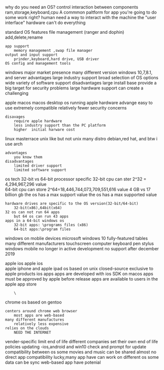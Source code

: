 why do you need an OS?
	control interaction between components
		ram,storage,keyboard,cpu
	A commmon paltform for app
		you're going to do some work right?
	human need a way to interact with the machine
		the "user interface"
		hardware can't do everything
		
		
standard OS features
	file management (ranger and dophin)
		add,delete,rename
		
	app support	
		memory management ,swap file manager
	output and input support
		prinder,keyboard,hard drive, USB driver
	OS config and management tools
	
windows
	major market presence
	many different version
		windows 10,7,8.1, and server
	advantages
		large industry support
		broad selection of OS options
		wide variety of software support
	disadvantages
		large install base provide a big target for security problems
		large hardware support can create a challenging 
		
apple macos
	macos 
		desktop os running apple hardware
	advange
		easy to use
		extremely compatible
		relatively fewer security concerns
		
		
	disavages 
		require apple hardware 
		less industry support than the PC platform
		higher	initial harware cost
		
linux masterrace
	unix like but not unix
	many distro
		debian,red hat, and btw i use arch
		
	advantages
		you know them
	disadvantages
		limited driver support
		limited software support
		
os tech
	32-bit vs 64-bit
		processor specific
	32-bit cpu can ster
		2^32	= 4,294,967,296 value	
	64-bit cpu can store
		2^64=18,446,744,073,709,551,616 value
	4 GB vs 17 billion gb
	the os has a max support value
		the os has a max supported value
	
	hardware drives are specific to the OS version(32-bit/64-bit)
		32-bit(x86),64bit(x64)
	32 os can not run 64 apps
		but 64 os can run 43 apps
	apps in a 64-bit windows os
		32-bit apps: \programs files (x86)
		64-bit apps:\program files
		
windows on moblie devices
	microsoft windows 10
		fully-featured tables
	many different manufacturers
		touchscreen computer
		keyboard
		pen stylus
windows mobile
	no longer in active development
	no support after december 2019
	
apple ios
	apple ios	
		apple iphone and apple ipad os
		based on unix
		closed-source
		exclusive to apple products
	ios apps
		apps are developed with ios SDK on macos
		apps must be approved by apple before release
		apps are available to users in the apple app store
		
		\
chrome os 
	based on gentoo
	
	centers around chrome web browser
		most apps are web-based 
	many different manufactures
		relatively less expensive
	relies on the clouds
		NEED THE INTERNET
	
vender-specific limit
	end of life
	different companies set their own end of life policies
	updating
	-ios,android and win10 check and prompt for update
	compatibility between os 
		some movies and music can be shared
	almost no direct app compatibility
		lucky,many app have can work on different os
		some data can be sync
		web-based app have potenial
